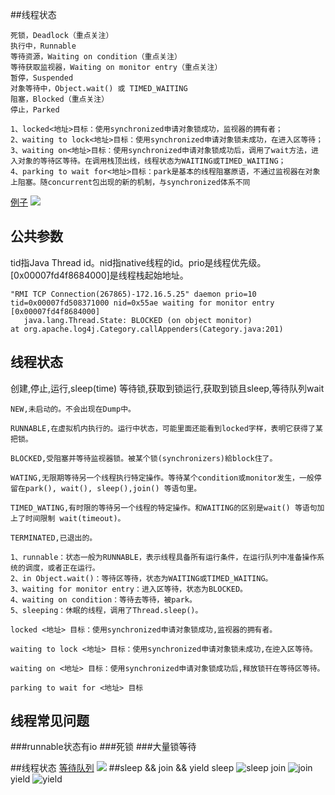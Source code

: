 ##线程状态
[](https://stackoverflow.com/questions/41300520/what-is-locked-ownable-synchronizers-in-thread-dump)
```
死锁，Deadlock（重点关注） 
执行中，Runnable   
等待资源，Waiting on condition（重点关注） 
等待获取监视器，Waiting on monitor entry（重点关注）
暂停，Suspended
对象等待中，Object.wait() 或 TIMED_WAITING
阻塞，Blocked（重点关注）  
停止，Parked
```
```
1、locked<地址>目标：使用synchronized申请对象锁成功，监视器的拥有者；
2、waiting to lock<地址>目标：使用synchronized申请对象锁未成功，在进入区等待；
3、waiting on<地址>目标：使用synchronized申请对象锁成功后，调用了wait方法，进入对象的等待区等待。在调用栈顶出线，线程状态为WAITING或TIMED_WAITING；
4、parking to wait for<地址>目标：park是基本的线程阻塞原语，不通过监视器在对象上阻塞。随concurrent包出现的新的机制，与synchronized体系不同
```
[例子](https://www.cnblogs.com/kabi/p/5073706.html)
![](https://images.cnblogs.com/cnblogs_com/zhengyun_ustc/255879/o_clipboard%20-%20%E5%89%AF%E6%9C%AC039.png)

## 公共参数
tid指Java Thread id。nid指native线程的id。prio是线程优先级。[0x00007fd4f8684000]是线程栈起始地址。
```
"RMI TCP Connection(267865)-172.16.5.25" daemon prio=10 tid=0x00007fd508371000 nid=0x55ae waiting for monitor entry [0x00007fd4f8684000]
   java.lang.Thread.State: BLOCKED (on object monitor)
at org.apache.log4j.Category.callAppenders(Category.java:201)

```
## 线程状态

创建,停止,运行,sleep(time)
等待锁,获取到锁运行,获取到锁且sleep,等待队列wait
```
NEW,未启动的。不会出现在Dump中。

RUNNABLE,在虚拟机内执行的。运行中状态，可能里面还能看到locked字样，表明它获得了某把锁。

BLOCKED,受阻塞并等待监视器锁。被某个锁(synchronizers)給block住了。

WATING,无限期等待另一个线程执行特定操作。等待某个condition或monitor发生，一般停留在park(), wait(), sleep(),join() 等语句里。

TIMED_WATING,有时限的等待另一个线程的特定操作。和WAITING的区别是wait() 等语句加上了时间限制 wait(timeout)。

TERMINATED,已退出的。
```
```
1、runnable：状态一般为RUNNABLE，表示线程具备所有运行条件，在运行队列中准备操作系统的调度，或者正在运行。
2、in Object.wait()：等待区等待，状态为WAITING或TIMED_WAITING。
3、waiting for monitor entry：进入区等待，状态为BLOCKED。
4、waiting on condition：等待去等待，被park。
5、sleeping：休眠的线程，调用了Thread.sleep()。
```

```
locked <地址> 目标：使用synchronized申请对象锁成功,监视器的拥有者。

waiting to lock <地址> 目标：使用synchronized申请对象锁未成功,在迚入区等待。

waiting on <地址> 目标：使用synchronized申请对象锁成功后,释放锁幵在等待区等待。

parking to wait for <地址> 目标
```
[](https://blog.csdn.net/lmb55/article/details/79349680)
[](https://www.javatang.com/archives/2017/10/25/36441958.html#waiting_on_condition)
[](https://blog.csdn.net/liwenxia626/article/details/80791704)

## 线程常见问题
###runnable状态有io
###死锁
###大量锁等待

##线程状态
[等待队列](https://blog.csdn.net/weixin_44537992/article/details/105990158)
![](/Users/chris/workspace/xsource/linux/src/main/java/concurrent/images/thread_status.jpg)
##sleep && join && yield
sleep
![sleep](/Users/chris/workspace/xsource/linux/src/main/java/concurrent/images/thread_sleep.jpg)
join
![join](/Users/chris/workspace/xsource/linux/src/main/java/concurrent/images/thread_join.jpg)
yield
![yield](/Users/chris/workspace/xsource/linux/src/main/java/concurrent/images/thread_yield.jpg)

